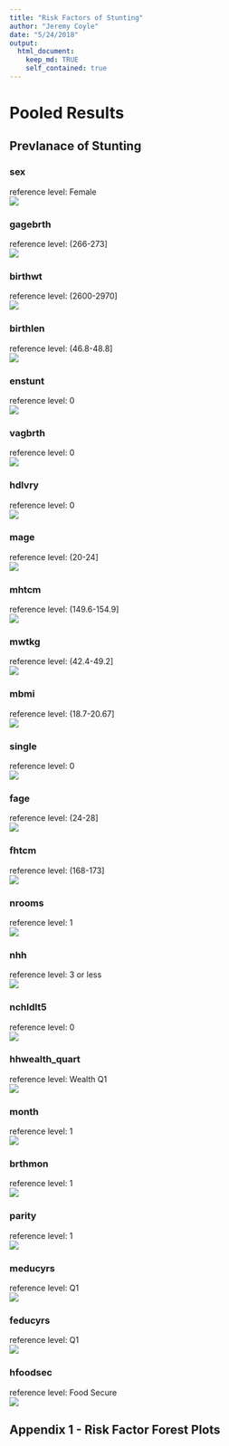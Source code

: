 ```yaml
---
title: "Risk Factors of Stunting"
author: "Jeremy Coyle"
date: "5/24/2018"
output: 
  html_document:
    keep_md: TRUE
    self_contained: true
---
```




# Pooled Results

## Prevlanace of Stunting



  
### sex   
reference level: Female   
![](risk_factor_report_files/figure-html/plot_pooled-1.png)<!-- -->  
  
### gagebrth   
reference level: (266-273]   
![](risk_factor_report_files/figure-html/plot_pooled-2.png)<!-- -->  
  
### birthwt   
reference level: (2600-2970]   
![](risk_factor_report_files/figure-html/plot_pooled-3.png)<!-- -->  
  
### birthlen   
reference level: (46.8-48.8]   
![](risk_factor_report_files/figure-html/plot_pooled-4.png)<!-- -->  
  
### enstunt   
reference level: 0   
![](risk_factor_report_files/figure-html/plot_pooled-5.png)<!-- -->  
  
### vagbrth   
reference level: 0   
![](risk_factor_report_files/figure-html/plot_pooled-6.png)<!-- -->  
  
### hdlvry   
reference level: 0   
![](risk_factor_report_files/figure-html/plot_pooled-7.png)<!-- -->  
  
### mage   
reference level: (20-24]   
![](risk_factor_report_files/figure-html/plot_pooled-8.png)<!-- -->  
  
### mhtcm   
reference level: (149.6-154.9]   
![](risk_factor_report_files/figure-html/plot_pooled-9.png)<!-- -->  
  
### mwtkg   
reference level: (42.4-49.2]   
![](risk_factor_report_files/figure-html/plot_pooled-10.png)<!-- -->  
  
### mbmi   
reference level: (18.7-20.67]   
![](risk_factor_report_files/figure-html/plot_pooled-11.png)<!-- -->  
  
### single   
reference level: 0   
![](risk_factor_report_files/figure-html/plot_pooled-12.png)<!-- -->  
  
### fage   
reference level: (24-28]   
![](risk_factor_report_files/figure-html/plot_pooled-13.png)<!-- -->  
  
### fhtcm   
reference level: (168-173]   
![](risk_factor_report_files/figure-html/plot_pooled-14.png)<!-- -->  
  
### nrooms   
reference level: 1   
![](risk_factor_report_files/figure-html/plot_pooled-15.png)<!-- -->  
  
### nhh   
reference level: 3 or less   
![](risk_factor_report_files/figure-html/plot_pooled-16.png)<!-- -->  
  
### nchldlt5   
reference level: 0   
![](risk_factor_report_files/figure-html/plot_pooled-17.png)<!-- -->  
  
### hhwealth_quart   
reference level: Wealth Q1   
![](risk_factor_report_files/figure-html/plot_pooled-18.png)<!-- -->  
  
### month   
reference level: 1   
![](risk_factor_report_files/figure-html/plot_pooled-19.png)<!-- -->  
  
### brthmon   
reference level: 1   
![](risk_factor_report_files/figure-html/plot_pooled-20.png)<!-- -->  
  
### parity   
reference level: 1   
![](risk_factor_report_files/figure-html/plot_pooled-21.png)<!-- -->  
  
### meducyrs   
reference level: Q1   
![](risk_factor_report_files/figure-html/plot_pooled-22.png)<!-- -->  
  
### feducyrs   
reference level: Q1   
![](risk_factor_report_files/figure-html/plot_pooled-23.png)<!-- -->  
  
### hfoodsec   
reference level: Food Secure   
![](risk_factor_report_files/figure-html/plot_pooled-24.png)<!-- -->  

## Appendix 1 - Risk Factor Forest Plots

